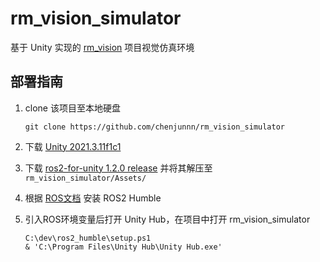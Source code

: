 # rm_vision_simulator
基于 Unity 实现的 [rm_vision](https://github.com/chenjunnn/rm_vision) 项目视觉仿真环境

## 部署指南
1. clone 该项目至本地硬盘

    ```
    git clone https://github.com/chenjunnn/rm_vision_simulator
    ```

2. 下载 [Unity 2021.3.11f1c1](https://unity.com/cn/download)
3. 下载 [ros2-for-unity 1.2.0 release](https://github.com/RobotecAI/ros2-for-unity/releases/download/1.2.0/Ros2ForUnity_humble_windows10.zip) 并将其解压至 `rm_vision_simulator/Assets/`
4. 根据 [ROS文档](https://docs.ros.org/en/humble/Installation/Windows-Install-Binary.html) 安装 ROS2 Humble
5. 引入ROS环境变量后打开 Unity Hub，在项目中打开 rm_vision_simulator

    ```
    C:\dev\ros2_humble\setup.ps1
    & 'C:\Program Files\Unity Hub\Unity Hub.exe'
    ```
